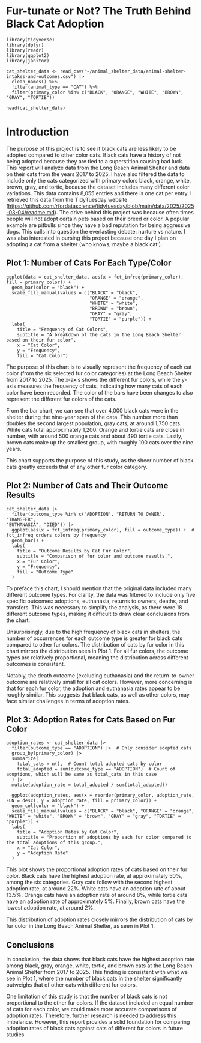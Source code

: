 


# Fur-tunate or Not? The Truth Behind Black Cat Adoption

 
```{r message=FALSE, warning=FALSE, include=FALSE}
library(tidyverse)
library(dplyr)
library(readr)
library(ggplot2)
library(janitor)

```

```{r include=FALSE}
cat_shelter_data <- read_csv("~/animal_shelter_data/animal-shelter-intakes-and-outcomes.csv") |>
  clean_names() %>%
  filter(animal_type == "CAT") %>%
  filter(primary_color %in% c("BLACK", "ORANGE", "WHITE", "BROWN", "GRAY", "TORTIE"))

head(cat_shelter_data)
```

# Introduction

The purpose of this project is to see if black cats are less likely to be adopted compared to other color cats. Black cats have a history of not being adopted because they are tied to a superstition causing bad luck. This report will analyze data from the Long Beach Animal Shelter and data on their cats from the years 2017 to 2025. I have also filtered the data to include only the cats categorized with primary colors black, orange, white, brown, gray, and tortie, because the dataset includes many different color variations. This data contains 8,055 entries and there is one cat per entry. I retrieved this data from the TidyTuesday website (<https://github.com/rfordatascience/tidytuesday/blob/main/data/2025/2025-03-04/readme.md>). The drive behind this project was because often times people will not adopt certain pets based on their breed or color. A popular example are pitbulls since they have a bad reputation for being aggressive dogs. This calls into question the everlasting debate: nurture vs nature. I was also interested in pursing this project because one day I plan on adopting a cat from a shelter (who knows, maybe a black cat!).

## Plot 1: Number of Cats For Each Type/Color

```{r}
ggplot(data = cat_shelter_data, aes(x = fct_infreq(primary_color), fill = primary_color)) + 
  geom_bar(color = "black") +  
  scale_fill_manual(values = c("BLACK" = "black", 
                               "ORANGE" = "orange", 
                               "WHITE" = "white", 
                               "BROWN" = "brown", 
                               "GRAY" = "gray", 
                               "TORTIE" = "purple")) + 
  labs(
    title = "Frequency of Cat Colors",
    subtitle = "A breakdown of the cats in the Long Beach Shelter based on their fur color",
    x = "Cat Color",
    y = "Frequency",
    fill = "Cat Color")
```

The purpose of this chart is to visually represent the frequency of each cat color (from the six selected fur color categories) at the Long Beach Shelter from 2017 to 2025. The x-axis shows the different fur colors, while the y-axis measures the frequency of cats, indicating how many cats of each color have been recorded. The color of the bars have been changes to also represent the different fur colors of the cats.

From the bar chart, we can see that over 4,000 black cats were in the shelter during the nine-year span of the data. This number more than doubles the second largest population, gray cats, at around 1,750 cats. White cats total approximately 1,200. Orange and tortie cats are close in number, with around 500 orange cats and about 490 tortie cats. Lastly, brown cats make up the smallest group, with roughly 100 cats over the nine years.

This chart supports the purpose of this study, as the sheer number of black cats greatly exceeds that of any other fur color category.

## Plot 2: Number of Cats and Their Outcome Results

```{r}
cat_shelter_data |>
  filter(outcome_type %in% c("ADOPTION", "RETURN TO OWNER", "TRANSFER", 	
"EUTHANASIA", "DIED")) |>
  ggplot(aes(x = fct_infreq(primary_color), fill = outcome_type)) +  # fct_infreq orders colors by frequency
  geom_bar() + 
  labs(
    title = "Outcome Results by Cat Fur Color",
    subtitle = "Comparison of fur color and outcome results.",
    x = "Fur Color",
    y = "Frequency",
    fill = "Outcome Type"
  )
```

To preface this chart, I should mention that the original data included many different outcome types. For clarity, the data was filtered to include only five specific outcomes: adoptions, euthanasia, returns to owners, deaths, and transfers. This was necessary to simplify the analysis, as there were 18 different outcome types, making it difficult to draw clear conclusions from the chart.

Unsurprisingly, due to the high frequency of black cats in shelters, the number of occurrences for each outcome type is greater for black cats compared to other fur colors. The distribution of cats by fur color in this chart mirrors the distribution seen in Plot 1. For all fur colors, the outcome types are relatively proportional, meaning the distribution across different outcomes is consistent.

Notably, the death outcome (excluding euthanasia) and the return-to-owner outcome are relatively small for all cat colors. However, more concerning is that for each fur color, the adoption and euthanasia rates appear to be roughly similar. This suggests that black cats, as well as other colors, may face similar challenges in terms of adoption rates.

## Plot 3: Adoption Rates for Cats Based on Fur Color

```{r}
adoption_rates <- cat_shelter_data |>
  filter(outcome_type == "ADOPTION") |>  # Only consider adopted cats
  group_by(primary_color) |>
  summarize(
    total_cats = n(),  # Count total adopted cats by color
    total_adopted = sum(outcome_type == "ADOPTION")  # Count of adoptions, which will be same as total_cats in this case
  ) |>
  mutate(adoption_rate = total_adopted / sum(total_adopted))
 
  ggplot(adoption_rates, aes(x = reorder(primary_color, adoption_rate, FUN = desc), y = adoption_rate, fill = primary_color)) +
  geom_col(color = "black") +
  scale_fill_manual(values = c("BLACK" = "black", "ORANGE" = "orange", "WHITE" = "white", "BROWN" = "brown", "GRAY" = "gray", "TORTIE" = "purple")) +
  labs(
    title = "Adoption Rates by Cat Color",
    subtitle = "Proportion of adoptions by each fur color compared to the total adoptions of this group.",
    x = "Cat Color",
    y = "Adoption Rate"
  )
```

This plot shows the proportional adoption rates of cats based on their fur color. Black cats have the highest adoption rate, at approximately 50%, among the six categories. Gray cats follow with the second highest adoption rate, at around 22%. White cats have an adoption rate of about 13.5%. Orange cats have an adoption rate of around 8%, while tortie cats have an adoption rate of approximately 5%. Finally, brown cats have the lowest adoption rate, at around 2%.

This distribution of adoption rates closely mirrors the distribution of cats by fur color in the Long Beach Animal Shelter, as seen in Plot 1.

## Conclusions

In conclusion, the data shows that black cats have the highest adoption rate among black, gray, orange, white, tortie, and brown cats at the Long Beach Animal Shelter from 2017 to 2025. This finding is consistent with what we see in Plot 1, where the number of black cats in the shelter significantly outweighs that of other cats with different fur colors.

One limitation of this study is that the number of black cats is not proportional to the other fur colors. If the dataset included an equal number of cats for each color, we could make more accurate comparisons of adoption rates. Therefore, further research is needed to address this imbalance. However, this report provides a solid foundation for comparing adoption rates of black cats against cats of different fur colors in future studies.

